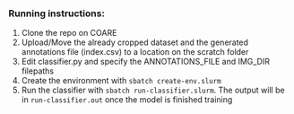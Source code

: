 ### Running instructions:

1. Clone the repo on COARE
2. Upload/Move the already cropped dataset and the generated annotations file (index.csv) to a location on the scratch folder
3. Edit classifier.py and specify the ANNOTATIONS_FILE and IMG_DIR filepaths
4. Create the environment with `sbatch create-env.slurm`
5. Run the classifier with `sbatch run-classifier.slurm`. The output will be in `run-classifier.out` once the model is finished training